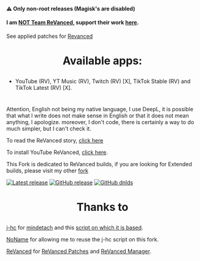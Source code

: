 #### ⚠️ Only non-root releases (Magisk's are disabled)
#### I am [NOT Team ReVanced](https://github.com/j-hc/revanced-magisk-module#%EF%B8%8F-do-not-download-modules-from-3rd-party-sources-like-random-websites-you-found-on-google-there-are-many-that-uses-my-modules-and-impersonates-revanced), support their work [here](https://github.com/revanced).

See applied patches for [Revanced](https://github.com/kevinr99089/ReVanced.Builder/blob/main/config.toml)

# <p align="center">Available apps:
- YouTube (RV), YT Music (RV), Twitch (RV) [X], TikTok Stable (RV) and TikTok Latest (RV) [X].
#

Attention, English not being my native language, I use DeepL, it is possible that what I write does not make sense in English or that it does not mean anything, I apologize. moreover, I don't code, there is certainly a way to do much simpler, but I can't check it.

To read the ReVanced story, [click here](https://github.com/kevinr99089/ReVanced.Builder/blob/History/README.md)

To install YouTube ReVanced, [click here](https://github.com/kevinr99089/ReVanced.Builder/blob/install/README.md).

This Fork is dedicated to ReVanced builds, if you are looking for Extended builds, please visit my other [fork](https://github.com/kevinr99089/Extended.Builder)

[![Latest release](https://badgen.net/github/release/kevinr99089/ReVanced.Builder)](https://github.com/kevinr99089/ReVanced.Builder/releases)
[![GitHub release](https://img.shields.io/github/release/kevinr99089/ReVanced.Builder.svg)](https://GitHub.com/kevinr99089/ReVanced.Builder/releases/latest)
[![GitHub dnlds](https://img.shields.io/github/downloads/kevinr99089/ReVanced.Builder/total)](https://GitHub.com/kevinr99089/ReVanced.Builder/releases/latest)

# <p align="center">Thanks to
[j-hc](https://github.com/j-hc) for [mindetach](https://github.com/j-hc/mindetach-magisk/tree/b821dc8ec683802e572d79e18820f66a46a3ded0) and this [script on which it is based](https://github.com/j-hc/revanced-magisk-module).

[NoName](https://github.com/NoName-exe) for allowing me to reuse the j-hc script on this fork.

[ReVanced](https://github.com/revanced) for [ReVanced Patches](https://github.com/revanced/revanced-patches/tree/main) and [ReVanced Manager](https://github.com/revanced/revanced-manager/releases).
